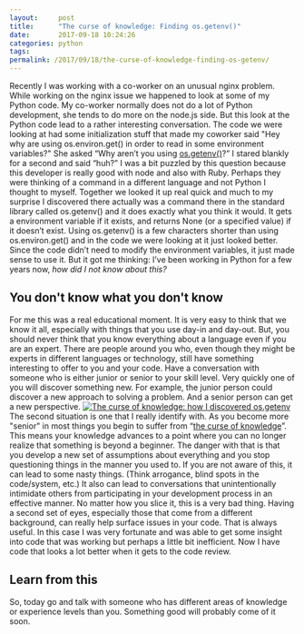 ```yaml
---
layout:     post
title:      "The curse of knowledge: Finding os.getenv()"
date:       2017-09-18 10:24:26
categories: python
tags:  
permalink: /2017/09/18/the-curse-of-knowledge-finding-os-getenv/
---
```

Recently I was working with a co-worker on an unusual nginx problem. While working on the nginx issue we happened to look at some of my Python code. My co-worker normally does not do a lot of Python development, she tends to do more on the node.js side. But this look at the Python code lead to a rather interesting conversation. The code we were looking at had some initialization stuff that made my coworker said "Hey why are using os.environ.get() in order to read in some environment variables?" She asked “Why aren’t you using [os.getenv()](https://docs.python.org/3.5/library/os.html#os.getenv)?” I stared blankly for a second and said “huh?” I was a bit puzzled by this question because this developer is really good with node and also with Ruby. Perhaps they were thinking of a command in a different language and not Python I thought to myself. Together we looked it up real quick and much to my surprise I discovered there actually was a command there in the standard library called os.getenv() and it does exactly what you think it would. It gets a environment variable if it exists, and returns None (or a specified value) if it doesn’t exist. Using os.getenv() is a few characters shorter than using os.environ.get() and in the code we were looking at it just looked better. Since the code didn’t need to modify the environment variables, it just made sense to use it. But it got me thinking: I’ve been working in Python for a few years now, _how did I not know about this?_

## You don't know what you don't know

For me this was a real educational moment. It is very easy to think that we know it all, especially with things that you use day-in and day-out. But, you should never think that you know everything about a language even if you are an expert. There are people around you who, even though they might be experts in different languages or technology, still have something interesting to offer to you and your code. Have a conversation with someone who is either junior or senior to your skill level. Very quickly one of you will discover something new. For example, the junior person could discover a new approach to solving a problem. And a senior person can get a new perspective. [![The curse of knowledge: how I discovered os.getenv](https://ironboundsoftware.com/blog/wp-content/uploads/2017/09/Mr_Pipo_thoughts.svg_.png)](https://commons.wikimedia.org/wiki/File:Mr_Pipo_thoughts.svg)The second situation is one that I really identify with. As you become more "senior" in most things you begin to suffer from “[the curse of knowledge](https://en.wikipedia.org/wiki/Curse_of_knowledge)”. This means your knowledge advances to a point where you can no longer realize that something is beyond a beginner. The danger with that is that you develop a new set of assumptions about everything and you stop questioning things in the manner you used to. If you are not aware of this, it can lead to some nasty things. (Think arrogance, blind spots in the code/system, etc.) It also can lead to conversations that unintentionally intimidate others from participating in your development process in an effective manner. No matter how you slice it, this is a very bad thing. Having a second set of eyes, especially those that come from a different background, can really help surface issues in your code. That is always useful. In this case I was very fortunate and was able to get some insight into code that was working but perhaps a little bit inefficient. Now I have code that looks a lot better when it gets to the code review. 

## Learn from this

So, today go and talk with someone who has different areas of knowledge or experience levels than you. Something good will probably come of it soon.  
